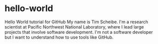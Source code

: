 # hello-world
Hello World tutorial for GitHub
My name is Tim Scheibe. I'm a research scientist at Pacific Northwest National Laboratory, where I lead large projects that involve software development. I'm not a software developer but I want to understand how to use tools like GitHub.
